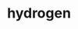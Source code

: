---
title: "hydrogen"
layout: cache
categories: [package, develop-2023-11-05]
meta: {"versions": ["1.5.1"], "compilers": ["gcc@=11.4.0", "gcc@=7.5.0", "gcc@=9.4.0", "oneapi@=2023.2.0"], "oss": ["ubuntu18.04", "ubuntu20.04"], "platforms": ["linux"], "targets": ["neoverse_v1", "ppc64le", "x86_64_v3"], "stacks": ["e4s", "e4s-neoverse_v1", "e4s-oneapi", "e4s-power", "radiuss", "root"], "num_specs": 5, "num_specs_by_stack": {"radiuss": 1, "root": 5, "e4s-neoverse_v1": 1, "e4s-power": 1, "e4s": 1, "e4s-oneapi": 1}}
spec_details: [{"hash": "7ygj7qgnypjdghyajewog2s6uniflmpb", "compiler": "gcc@=7.5.0", "versions": ["1.5.1"], "os": "ubuntu18.04", "platform": "linux", "target": "x86_64_v3", "variants": ["~al", "blas=openblas", "build_system=cmake", "build_type=Release", "~cuda", "generator=ninja", "~half", "+int64", "~int64_blas", "~ipo", "~mpfr", "~omp_taskloops", "+openmp", "+openmp_blas", "~quad", "~rocm", "~scalapack", "+shared", "~test"], "stacks": ["radiuss", "root"], "size": "-", "tarball": "https://binaries.spack.io/develop-2023-11-05/build_cache/linux-ubuntu18.04-x86_64_v3/gcc-7.5.0/hydrogen-1.5.1/linux-ubuntu18.04-x86_64_v3-gcc-7.5.0-hydrogen-1.5.1-7ygj7qgnypjdghyajewog2s6uniflmpb.spack"}, {"hash": "bxzgh2k5yrl7wgzn46mnp6g44jso56kk", "compiler": "gcc@=11.4.0", "versions": ["1.5.1"], "os": "ubuntu20.04", "platform": "linux", "target": "neoverse_v1", "variants": ["~al", "blas=openblas", "build_system=cmake", "build_type=Release", "~cuda", "generator=ninja", "~half", "+int64", "~int64_blas", "~ipo", "~mpfr", "~omp_taskloops", "+openmp", "+openmp_blas", "~quad", "~rocm", "~scalapack", "+shared", "~test"], "stacks": ["e4s-neoverse_v1", "root"], "size": "-", "tarball": "https://binaries.spack.io/develop-2023-11-05/build_cache/linux-ubuntu20.04-neoverse_v1/gcc-11.4.0/hydrogen-1.5.1/linux-ubuntu20.04-neoverse_v1-gcc-11.4.0-hydrogen-1.5.1-bxzgh2k5yrl7wgzn46mnp6g44jso56kk.spack"}, {"hash": "a6vfn5cuvvhvgglh3kovn5j2nfpynn5j", "compiler": "gcc@=9.4.0", "versions": ["1.5.1"], "os": "ubuntu20.04", "platform": "linux", "target": "ppc64le", "variants": ["~al", "blas=openblas", "build_system=cmake", "build_type=Release", "~cuda", "generator=ninja", "~half", "+int64", "~int64_blas", "~ipo", "~mpfr", "~omp_taskloops", "+openmp", "+openmp_blas", "~quad", "~rocm", "~scalapack", "+shared", "~test"], "stacks": ["e4s-power", "root"], "size": "-", "tarball": "https://binaries.spack.io/develop-2023-11-05/build_cache/linux-ubuntu20.04-ppc64le/gcc-9.4.0/hydrogen-1.5.1/linux-ubuntu20.04-ppc64le-gcc-9.4.0-hydrogen-1.5.1-a6vfn5cuvvhvgglh3kovn5j2nfpynn5j.spack"}, {"hash": "n25zakkbuikfn2d5lkgyazo4l75g3end", "compiler": "gcc@=11.4.0", "versions": ["1.5.1"], "os": "ubuntu20.04", "platform": "linux", "target": "x86_64_v3", "variants": ["~al", "blas=openblas", "build_system=cmake", "build_type=Release", "~cuda", "generator=ninja", "~half", "+int64", "~int64_blas", "~ipo", "~mpfr", "~omp_taskloops", "+openmp", "+openmp_blas", "~quad", "~rocm", "~scalapack", "+shared", "~test"], "stacks": ["e4s", "root"], "size": "-", "tarball": "https://binaries.spack.io/develop-2023-11-05/build_cache/linux-ubuntu20.04-x86_64_v3/gcc-11.4.0/hydrogen-1.5.1/linux-ubuntu20.04-x86_64_v3-gcc-11.4.0-hydrogen-1.5.1-n25zakkbuikfn2d5lkgyazo4l75g3end.spack"}, {"hash": "nxzbhtna4fhnjmde254t4dwuvrzxkhfu", "compiler": "oneapi@=2023.2.0", "versions": ["1.5.1"], "os": "ubuntu20.04", "platform": "linux", "target": "x86_64_v3", "variants": ["~al", "blas=openblas", "build_system=cmake", "build_type=Release", "~cuda", "generator=ninja", "~half", "+int64", "~int64_blas", "~ipo", "~mpfr", "~omp_taskloops", "+openmp", "+openmp_blas", "~quad", "~rocm", "~scalapack", "+shared", "~test"], "stacks": ["e4s-oneapi", "root"], "size": "-", "tarball": "https://binaries.spack.io/develop-2023-11-05/build_cache/linux-ubuntu20.04-x86_64_v3/oneapi-2023.2.0/hydrogen-1.5.1/linux-ubuntu20.04-x86_64_v3-oneapi-2023.2.0-hydrogen-1.5.1-nxzbhtna4fhnjmde254t4dwuvrzxkhfu.spack"}]
---